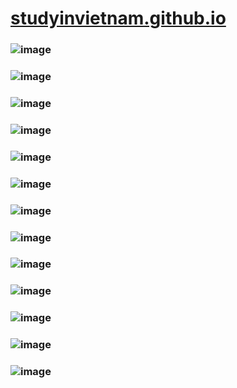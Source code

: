 # [studyinvietnam.github.io](https://studyinvietnam.github.io/)

### ![image](https://user-images.githubusercontent.com/75318518/147448173-56e2c30e-6a58-427c-b80f-7893faed5a3a.png)

### ![image](https://user-images.githubusercontent.com/75318518/147448217-8b55f27a-2ea8-41e9-a205-0377b40df69b.png)

### ![image](https://user-images.githubusercontent.com/75318518/147448286-0ebb05dd-aa55-4165-b489-7585a1085201.png)

### ![image](https://user-images.githubusercontent.com/75318518/147448343-f761b771-03f9-440b-8848-10a10da9eb4c.png)

### ![image](https://user-images.githubusercontent.com/75318518/147448437-91188bc7-c68c-4e75-ba94-205f8e46f48a.png)

### ![image](https://user-images.githubusercontent.com/75318518/147448489-7c7112e0-2d58-412b-be9f-5cf5fa1229fa.png)

### ![image](https://user-images.githubusercontent.com/75318518/147448550-7ab1abc1-8170-4713-8eae-4a6ad067c57c.png)

### ![image](https://user-images.githubusercontent.com/75318518/147448584-ed3dcb33-90bc-40d4-8855-126f87b238d1.png)

### ![image](https://user-images.githubusercontent.com/75318518/147448652-e7468431-f7d5-4a52-835b-9d7955ea04ee.png)

### ![image](https://user-images.githubusercontent.com/75318518/147448761-6b7a48a6-534a-487f-96c2-f7d401120012.png)

### ![image](https://user-images.githubusercontent.com/75318518/147448798-7d7a322c-2ec7-43d9-96a4-5a0172a40e32.png)

### ![image](https://user-images.githubusercontent.com/75318518/147449036-b83487af-7dcd-4704-9639-0f820d0e90e8.png)

### ![image](https://user-images.githubusercontent.com/75318518/147448979-b3b50852-41a9-4160-a294-61b7e3c1f0c8.png)
